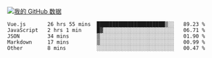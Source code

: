 [![我的 GitHub 数据](https://github-readme-stats.vercel.app/api?username=unbrain&?theme=dark)]()

<!--START_SECTION:waka-->

```text
Vue.js       26 hrs 55 mins  ██████████████████████▒░░   89.23 %
JavaScript   2 hrs 1 min     █▓░░░░░░░░░░░░░░░░░░░░░░░   06.71 %
JSON         34 mins         ▒░░░░░░░░░░░░░░░░░░░░░░░░   01.90 %
Markdown     17 mins         ▒░░░░░░░░░░░░░░░░░░░░░░░░   00.99 %
Other        8 mins          ░░░░░░░░░░░░░░░░░░░░░░░░░   00.47 %
```

<!--END_SECTION:waka-->
